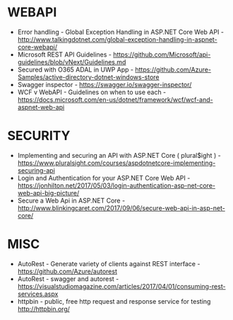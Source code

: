 # WEBAPI
* Error handling - Global Exception Handling in ASP.NET Core Web API - http://www.talkingdotnet.com/global-exception-handling-in-aspnet-core-webapi/
* Microsoft REST API Guidelines - https://github.com/Microsoft/api-guidelines/blob/vNext/Guidelines.md
* Secured with O365 ADAL in UWP App - https://github.com/Azure-Samples/active-directory-dotnet-windows-store
* Swagger inspector - https://swagger.io/swagger-inspector/
* WCF v WebAPI - Guidelines on when to use each - https://docs.microsoft.com/en-us/dotnet/framework/wcf/wcf-and-aspnet-web-api

# SECURITY
* Implementing and securing an API with ASP.NET Core ( plural$ight ) - https://www.pluralsight.com/courses/aspdotnetcore-implementing-securing-api
* Login and Authentication for your ASP.NET Core Web API - https://jonhilton.net/2017/05/03/login-authentication-asp-net-core-web-api-big-picture/
* Secure a Web Api in ASP.NET Core - http://www.blinkingcaret.com/2017/09/06/secure-web-api-in-asp-net-core/

# MISC
* AutoRest - Generate variety of clients against REST interface - <https://github.com/Azure/autorest>
* AutoRest - swagger and autorest - <https://visualstudiomagazine.com/articles/2017/04/01/consuming-rest-services.aspx>
* httpbin - public, free http request and response service for testing <http://httpbin.org/>
